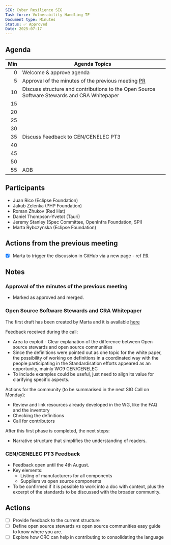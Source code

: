 ```yaml
---
SIG: Cyber Resilience SIG
Task force: Vulnerability Handling TF
Document type: Minutes
Status: ✅ Approved
Date: 2025-07-17
---
```


##  Agenda

| Min | Agenda Topics | 
| --: | ----- | 
|   0 | Welcome & approve agenda | 
|   5 | Approval of the minutes of the previous meeting [PR](https://github.com/orcwg/orcwg/pull/145) |
|  10 | Discuss structure and contributions to the  Open Source Software Stewards and CRA Whitepaper |
|  15 |  |
|  20 |   |
|  25 |   |
|  30 |   |
|  35 |  Discuss Feedback to CEN/CENELEC PT3 |
|  40 |  | 
|  45 |  |
|  50 |  | 
|  55 | AOB | 

## Participants
- Juan Rico (Eclipse Foundation)
- Jakub Zelenka (PHP Foundation)
- Roman Zhukov (Red Hat)
- Daniel Thompson-Yvetot (Tauri)
- Jeremy Stanley (Spec Committee, OpenInfra Foundation, SPI)
- Marta Rybczynska (Eclipse Foundation)

## Actions from the previous meeting
- [X] Marta to trigger the discussion in GitHub via a new page - ref [PR](https://github.com/orcwg/orcwg/pull/146)

## Notes
###  Approval of the minutes of the previous meeting 
  - Marked as approved and merged.

### Open Source Software Stewards and CRA Whitepaper
The first draft has been created by Marta and it is available [here](https://github.com/orcwg/orcwg/pull/150/files)

Feedback received during the call:
  - Area to exploit - Clear explanation of the difference between Open source stewards and open source communities  
  - Since the definitions were pointed out as one topic for the white paper, the possibility of working on definitions in a coordinated way with the people participating in the Standardisation efforts appeared as an opportunity, mainly WG9 CEN/CENELEC 
  - To include examples could be useful, just need to align its value for clarifying specific aspects.
  
Actions for the community (to be summarised in the next SIG Call on Monday):
 - Review and link resources already developed in the WG, like the FAQ and the inventory
 - Checking the definitions
 - Call for contributors

After this first phase is completed, the next steps:
  - Narrative structure that simplifies the understanding of readers.

### CEN/CENELEC PT3 Feedback 
- Feedback open until the 4th August.
- Key elements:
  - Listing of manufacturers for all components
  - Suppliers vs open source components
- To be confirmed if it is possible to work into a doc with context, plus the excerpt of the standards to be discussed with the broader community.

## Actions

- [ ] Provide feedback to the current structure
- [ ] Define open source stewards vs open source communities easy guide to know where you are.
- [ ] Explore how ORC can help in contributing to consolidating the language
